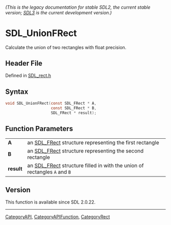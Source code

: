 ###### (This is the legacy documentation for stable SDL2, the current stable version; [SDL3](https://wiki.libsdl.org/SDL3/) is the current development version.)
# SDL_UnionFRect

Calculate the union of two rectangles with float precision.

## Header File

Defined in [SDL_rect.h](https://github.com/libsdl-org/SDL/blob/SDL2/include/SDL_rect.h)

## Syntax

```c
void SDL_UnionFRect(const SDL_FRect * A,
                    const SDL_FRect * B,
                    SDL_FRect * result);

```

## Function Parameters

|                |                                                                                        |
| -------------- | -------------------------------------------------------------------------------------- |
| **A**          | an [SDL_FRect](SDL_FRect) structure representing the first rectangle                   |
| **B**          | an [SDL_FRect](SDL_FRect) structure representing the second rectangle                  |
| **result**     | an [SDL_FRect](SDL_FRect) structure filled in with the union of rectangles `A` and `B` |

## Version

This function is available since SDL 2.0.22.

----
[CategoryAPI](CategoryAPI), [CategoryAPIFunction](CategoryAPIFunction), [CategoryRect](CategoryRect)

